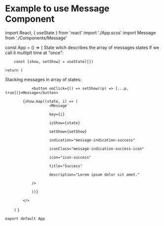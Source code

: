 # Example to use Message Component

import React, { useState } from 'react'
import './App.scss'
import Message from './Components/Message'




const App = () => {
State witch describes the array of messages states if we call it multiplt time at "once":

`    const [show, setShow] = useState([])`

    return (

Stacking messages in array of states:

`            <button onClick={() => setShow((p) => [...p, true])}>Message</button>`

            {show.map((state, i) => (
                        <Message`

`                    key={i}`

`                    isShow={state}`

`                    setShow={setShow}`

`                    indication="message-indication-success"`

`                    iconClass="message-indication-success-icon"`

`                    icon="icon-success"`

`                    title="Success"`

`                    description="Lorem ipsum dolor sit amet."`

                />

`            ))}`

`        </>`

`    )`
`}`

`export default App`